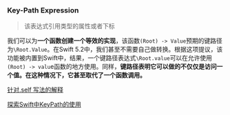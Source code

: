 ### Key-Path Expression

> 该表达式引用类型的属性或者下标



我们可以为**一个函数创建一个等效的实现**，该函数`(Root) -> Value`预期的键路径为`\Root.Value`。在Swift 5.2中，我们甚至不需要自己做转换。根据这项提议，该功能被内置到Swift中，结果，一个键路径表达式`\Root.value`可以在允许使用`(Root) -> valu`e函数的地方使用。同样，**键路径表明它可以做的不仅仅是访问一个值。在这种情况下，它甚至取代了一个函数调用。**



[针对\.self 写法的解释](https://www.hackingwithswift.com/books/ios-swiftui/why-does-self-work-for-foreach)

[探索Swift中KeyPath的使用](https://juejin.cn/post/7093702462233640973)



